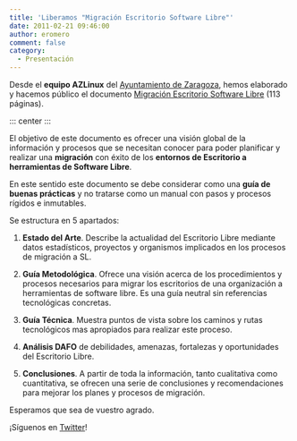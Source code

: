 ```yaml
---
title: 'Liberamos "Migración Escritorio Software Libre"'
date: 2011-02-21 09:46:00
author: eromero
comment: false
category:
  - Presentación
---
```


Desde el **equipo AZLinux** del [Ayuntamiento de Zaragoza](http://www.zaragoza.es/), hemos elaborado y hacemos público el documento [Migración Escritorio Software Libre](/files/migracionescritoriosl.pdf) (113 páginas).

<!-- more -->

::: center
<PDF url="/files/migracionescritoriosl.pdf" />
:::

El objetivo de este documento es ofrecer una visión global de la información y procesos que se necesitan conocer para poder planificar y realizar una **migración** con éxito de los **entornos de Escritorio a herramientas de Software Libre**.

En este sentido este documento se debe considerar como una **guía de buenas prácticas** y no tratarse como un manual con pasos y procesos rígidos e inmutables.

Se estructura en 5 apartados:

1. **Estado del Arte**. Describe la actualidad del Escritorio Libre mediante datos estadísticos, proyectos y organismos implicados en los procesos de migración a SL.

2. **Guía Metodológica**. Ofrece una visión acerca de los procedimientos y procesos necesarios para migrar los escritorios de una organización a herramientas de software libre. Es una guía neutral sin referencias tecnológicas concretas.

3. **Guía Técnica**. Muestra puntos de vista sobre los caminos y rutas tecnológicos mas apropiados para realizar este proceso.

4. **Análisis DAFO** de debilidades, amenazas, fortalezas y oportunidades del Escritorio Libre.

5. **Conclusiones**. A partir de toda la información, tanto cualitativa como cuantitativa, se ofrecen una serie de conclusiones y recomendaciones para mejorar los planes y procesos de migración.

Esperamos que sea de vuestro agrado.

¡Síguenos en [Twitter](http://twitter.com/azlinuxzgz)!
